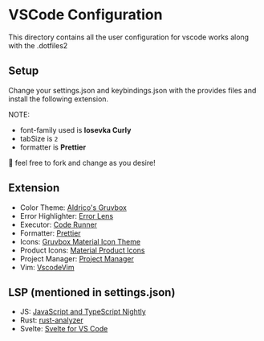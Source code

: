 # VSCode Configuration

This directory contains all the user configuration for vscode works along with the .dotfiles2

## Setup

Change your settings.json and keybindings.json with the provides files and install the following extension.

NOTE:

- font-family used is **Iosevka Curly**
- tabSize is `2`
- formatter is **Prettier**

🙂 feel free to fork and change as you desire!

## Extension

- Color Theme: [Aldrico's Gruvbox](https://marketplace.visualstudio.com/items?itemName=HeavenAldrico.aldrico-s-gruvbox)
- Error Highlighter: [Error Lens](https://marketplace.visualstudio.com/items?itemName=usernamehw.errorlens)
- Executor: [Code Runner](https://marketplace.visualstudio.com/items?itemName=formulahendry.code-runner)
- Formatter: [Prettier](https://marketplace.visualstudio.com/items?itemName=esbenp.prettier-vscode)
- Icons: [Gruvbox Material Icon Theme](https://marketplace.visualstudio.com/items?itemName=JonathanHarty.gruvbox-material-icon-theme)
- Product Icons: [Material Product Icons](https://marketplace.visualstudio.com/items?itemName=PKief.material-product-icons)
- Project Manager: [Project Manager](https://marketplace.visualstudio.com/items?itemName=alefragnani.project-manager)
- Vim: [VscodeVim](https://marketplace.visualstudio.com/items?itemName=vscodevim.vim)

## LSP (mentioned in settings.json)

- JS: [JavaScript and TypeScript Nightly](https://marketplace.visualstudio.com/items?itemName=ms-vscode.vscode-typescript-next)
- Rust: [rust-analyzer](https://marketplace.visualstudio.com/items?itemName=rust-lang.rust-analyzer)
- Svelte: [Svelte for VS Code](https://marketplace.visualstudio.com/items?itemName=svelte.svelte-vscode)

